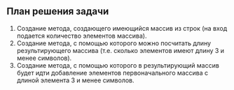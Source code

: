 ## План решения задачи ##
1. Создание метода, создающего имеющийся массив из строк (на вход подается количество элементов массива).
2. Создание метода, с помощью которого можно посчитать длину результирующего массива (т.е. сколько элементов имеют длину 3 и менее символов).
3. Создание метода, с помощью которого в результирующий массив будет идти добавление элементов первоначального массива с длиной элемента 3 и менее символов. 